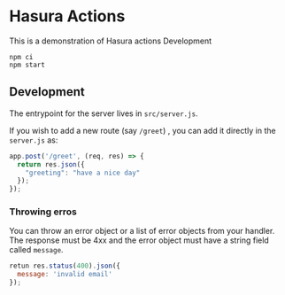 # Hasura Actions

This is a demonstration of Hasura actions Development

```
npm ci
npm start
```

## Development

The entrypoint for the server lives in `src/server.js`.

If you wish to add a new route (say `/greet`) , you can add it directly in the `server.js` as:

```js
app.post('/greet', (req, res) => {
  return res.json({
    "greeting": "have a nice day"
  });
});
```

### Throwing erros

You can throw an error object or a list of error objects from your handler. The response must be 4xx and the error object must have a string field called `message`.

```js
retun res.status(400).json({
  message: 'invalid email'
});
```
